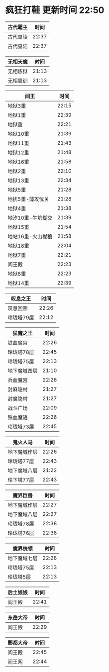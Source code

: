 # 疯狂打鞋 更新时间 22:50

| 古代霸主   | 时间    |
|--------|-------|
| 古代皇陵 | 22:37 |
| 古代皇陆 | 22:37 |

| 无相天魔   | 时间    |
|--------|-------|
| 无相炼狱 | 21:13 |
| 无相震训 | 21:13 |

| 间王   | 时间    |
|--------|-------|
| 地狱3重 | 22:15 |
| 地狱1重 | 22:39 |
| 地狱重 | 22:21 |
| 地狱10重 | 21:39 |
| 地狱11重 | 21:43 |
| 地狱12重 | 21:48 |
| 地狱16重 | 21:58 |
| 地狱2重 | 22:10 |
| 地狱13重 | 22:34 |
| 地狱5重 | 21:28 |
| 地扰5重-薄攻忧关 | 21:28 |
| 地狱4重 | 21:38 |
| 地汐10重-牛坑糊交 | 21:39 |
| 地狱15重 | 21:54 |
| 地站16重-火山糊狼 | 21:58 |
| 地狱18重 | 22:04 |
| 地狱7重 | 22:21 |
| 阎王殿 | 22:23 |
| 地狱8重 | 22:23 |
| 地狱14重 | 22:39 |

| 叹息之王   | 时间    |
|--------|-------|
| 叹息回廊 | 22:26 |
| 玲珑塔79层 | 22:12 |

| 猛魔之王   | 时间    |
|--------|-------|
| 铁血魔宫 | 22:26 |
| 玲珑塔78层 | 22:45 |
| 玲珑塔75层 | 22:13 |
| 地下魔域四层 | 21:10 |
| 兵血魔宫 | 22:26 |
| 封麻隐村 | 21:27 |
| 封魔隐村 | 21:27 |
| 战斗广场 | 22:09 |
| 铁血魔语 | 22:26 |
| 玲珑塔73层 | 22:45 |

| 鬼火人马   | 时间    |
|--------|-------|
| 地下魔域作层 | 22:26 |
| 玲珑塔77层 | 22:43 |
| 地下魔域八层 | 21:22 |
| 玲下塔77层 | 22:43 |

| 魔界巨兽   | 时间    |
|--------|-------|
| 地下魔域作层 | 22:27 |
| 地下魔域八层 | 22:27 |
| 玲珑塔78层 | 22:38 |
| 玲珑塔76层 | 22:38 |

| 魔界统领   | 时间    |
|--------|-------|
| 地下魔域七层 | 22:28 |
| 玲珑塔75层 | 22:13 |
| 玲珑塔5层 | 22:13 |

| 后土娘娘   | 时间    |
|--------|-------|
| 阎王殿 | 22:41 |

| 东岳大帝   | 时间    |
|--------|-------|
| 阎王殿 | 22:29 |

| 酆都大帝   | 时间    |
|--------|-------|
| 阎王殿 | 22:45 |
| 间王网 | 22:44 |